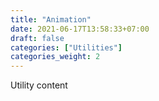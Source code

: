 ```yaml
---
title: "Animation"
date: 2021-06-17T13:58:33+07:00
draft: false
categories: ["Utilities"]
categories_weight: 2
---
```


Utility content